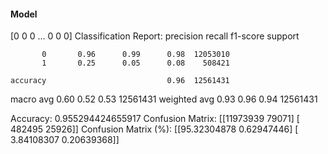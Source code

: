 #### Model
[0 0 0 ... 0 0 0]
Classification Report:
              precision    recall  f1-score   support

           0       0.96      0.99      0.98  12053010
           1       0.25      0.05      0.08    508421

    accuracy                           0.96  12561431
   macro avg       0.60      0.52      0.53  12561431
weighted avg       0.93      0.96      0.94  12561431

Accuracy: 0.955294424655917
Confusion Matrix:
[[11973939    79071]
 [  482495    25926]]
Confusion Matrix (%):
[[95.32304878  0.62947446]
 [ 3.84108307  0.20639368]]
